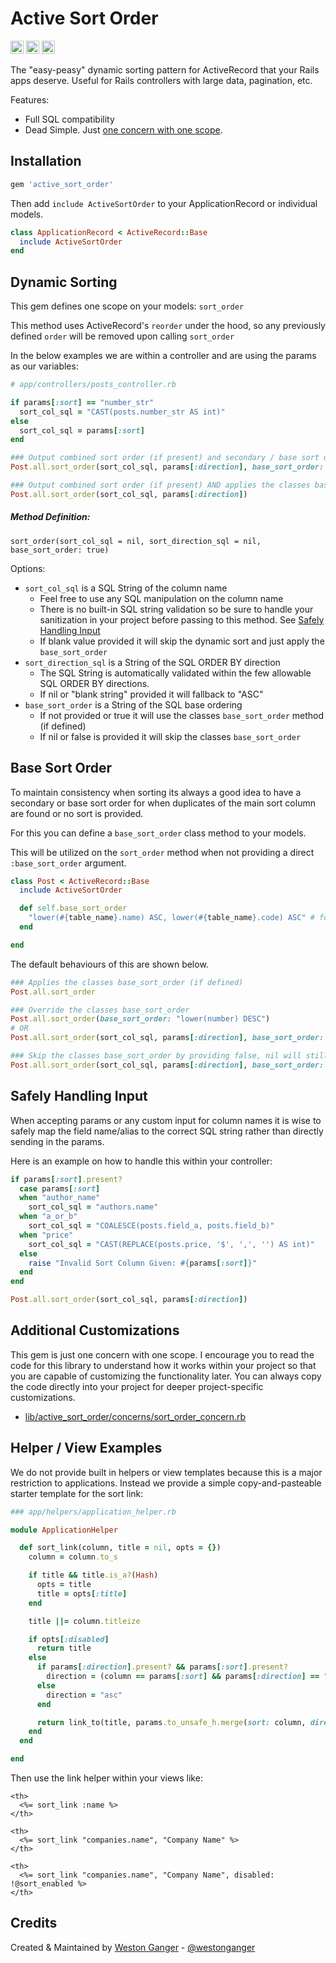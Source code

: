 # Active Sort Order

<a href="https://badge.fury.io/rb/active_sort_order" target="_blank"><img height="21" style='border:0px;height:21px;' border='0' src="https://badge.fury.io/rb/active_sort_order.svg" alt="Gem Version"></a>
<a href='https://github.com/westonganger/active_sort_order/actions' target='_blank'><img src="https://github.com/westonganger/active_sort_order/workflows/Tests/badge.svg" style="max-width:100%;" height='21' style='border:0px;height:21px;' border='0' alt="CI Status"></a>
<a href='https://rubygems.org/gems/active_sort_order' target='_blank'><img height='21' style='border:0px;height:21px;' src='https://ruby-gem-downloads-badge.herokuapp.com/active_sort_order?label=rubygems&type=total&total_label=downloads&color=brightgreen' border='0' alt='RubyGems Downloads' /></a>

The "easy-peasy" dynamic sorting pattern for ActiveRecord that your Rails apps deserve. Useful for Rails controllers with large data, pagination, etc.

Features:

- Full SQL compatibility
- Dead Simple. Just [one concern with one scope](#additional-customizations).

## Installation

```ruby
gem 'active_sort_order'
```

Then add `include ActiveSortOrder` to your ApplicationRecord or individual models.

```ruby
class ApplicationRecord < ActiveRecord::Base
  include ActiveSortOrder
end
```

## Dynamic Sorting

This gem defines one scope on your models: `sort_order`

This method uses ActiveRecord's `reorder` under the hood, so any previously defined `order` will be removed upon calling `sort_order`

In the below examples we are within a controller and are using the params as our variables:

```ruby
# app/controllers/posts_controller.rb

if params[:sort] == "number_str"
  sort_col_sql = "CAST(posts.number_str AS int)"
else
  sort_col_sql = params[:sort]
end

### Output combined sort order (if present) and secondary / base sort order
Post.all.sort_order(sort_col_sql, params[:direction], base_sort_order: "lower(number) ASC, lower(code) ASC")

### Output combined sort order (if present) AND applies the classes base_sort_order (if defined)
Post.all.sort_order(sort_col_sql, params[:direction]) 
```

##### Method Definition:

`sort_order(sort_col_sql = nil, sort_direction_sql = nil, base_sort_order: true)`

Options:

- `sort_col_sql` is a SQL String of the column name
  * Feel free to use any SQL manipulation on the column name
  * There is no built-in SQL string validation so be sure to handle your sanitization in your project before passing to this method. See [Safely Handling Input](#safely-handling-input)
  * If blank value provided it will skip the dynamic sort and just apply the `base_sort_order`
- `sort_direction_sql` is a String of the SQL ORDER BY direction
  * The SQL String is automatically validated within the few allowable SQL ORDER BY directions.
  * If nil or "blank string" provided it will fallback to "ASC"
- `base_sort_order` is a String of the SQL base ordering
  * If not provided or true it will use the classes `base_sort_order` method (if defined)
  * If nil or false is provided it will skip the classes `base_sort_order`

## Base Sort Order

To maintain consistency when sorting its always a good idea to have a secondary or base sort order for when duplicates of the main sort column are found or no sort is provided.

For this you can define a `base_sort_order` class method to your models. 

This will be utilized on the `sort_order` method when not providing a direct `:base_sort_order` argument.

```ruby
class Post < ActiveRecord::Base
  include ActiveSortOrder

  def self.base_sort_order
    "lower(#{table_name}.name) ASC, lower(#{table_name}.code) ASC" # for example
  end

end
```

The default behaviours of this are shown below.

```ruby
### Applies the classes base_sort_order (if defined)
Post.all.sort_order

### Override the classes base_sort_order
Post.all.sort_order(base_sort_order: "lower(number) DESC")
# OR
Post.all.sort_order(sort_col_sql, params[:direction], base_sort_order: "lower(number) DESC")

### Skip the classes base_sort_order by providing false, nil will still use classes base_sort_order
Post.all.sort_order(sort_col_sql, params[:direction], base_sort_order: false) 
```

## Safely Handling Input

When accepting params or any custom input for column names it is wise to safely map the field name/alias to the correct SQL string rather than directly sending in the params.

Here is an example on how to handle this within your controller:

```ruby
if params[:sort].present?
  case params[:sort]
  when "author_name"
    sort_col_sql = "authors.name"
  when "a_or_b"
    sort_col_sql = "COALESCE(posts.field_a, posts.field_b)"
  when "price"
    sort_col_sql = "CAST(REPLACE(posts.price, '$', ',', '') AS int)"
  else
    raise "Invalid Sort Column Given: #{params[:sort]}"
  end
end

Post.all.sort_order(sort_col_sql, params[:direction])
```

## Additional Customizations

This gem is just one concern with one scope. I encourage you to read the code for this library to understand how it works within your project so that you are capable of customizing the functionality later. You can always copy the code directly into your project for deeper project-specific customizations.

- [lib/active_sort_order/concerns/sort_order_concern.rb](./lib/active_sort_order/concerns/sort_order_concern.rb)

## Helper / View Examples

We do not provide built in helpers or view templates because this is a major restriction to applications. Instead we provide a simple copy-and-pasteable starter template for the sort link:

```ruby
### app/helpers/application_helper.rb

module ApplicationHelper

  def sort_link(column, title = nil, opts = {})
    column = column.to_s

    if title && title.is_a?(Hash)
      opts = title
      title = opts[:title]
    end

    title ||= column.titleize

    if opts[:disabled]
      return title
    else
      if params[:direction].present? && params[:sort].present?
        direction = (column == params[:sort] && params[:direction] == "asc") ? "desc" : "asc"
      else
        direction = "asc"
      end

      return link_to(title, params.to_unsafe_h.merge(sort: column, direction: direction))
    end
  end

end
```

Then use the link helper within your views like:

```erb
<th>
  <%= sort_link :name %>
</th>

<th>
  <%= sort_link "companies.name", "Company Name" %>
</th>

<th>
  <%= sort_link "companies.name", "Company Name", disabled: !@sort_enabled %>
</th>
```

## Credits

Created & Maintained by [Weston Ganger](https://westonganger.com) - [@westonganger](https://github.com/westonganger)
